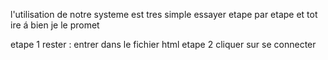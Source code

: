 l'utilisation de notre systeme est tres simple 
essayer etape par etape et tot ire á bien je le promet

etape 1 rester : entrer dans le fichier html
etape 2 cliquer sur se connecter
